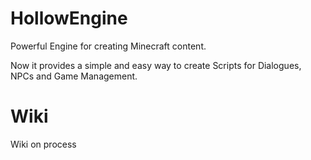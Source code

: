 # HollowEngine

Powerful Engine for creating Minecraft content.

Now it provides a simple and easy way to create Scripts for Dialogues, NPCs and Game Management.

# Wiki
Wiki on process
